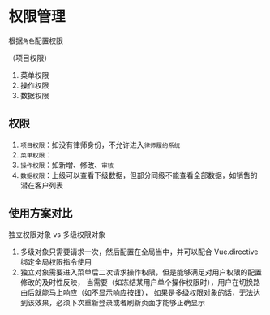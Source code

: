 # 权限管理

根据`角色`配置权限

（项目权限）

1.  菜单权限
2.  操作权限
3.  数据权限

## 权限

1.  `项目权限`：如没有律师身份，不允许进入`律师履约系统`
2.  `菜单权限`：
3.  `操作权限`：如新增、修改、`审核`
4.  `数据权限`：上级可以查看下级数据，但部分同级不能查看全部数据，如销售的潜在客户列表

## 使用方案对比

独立权限对象 vs 多级权限对象

1.  多级对象只需要请求一次，然后配置在全局当中，并可以配合 Vue.directive 绑定全局权限指令使用
2.  独立对象需要进入菜单后二次请求操作权限，但是能够满足对用户权限的配置修改的及时性反映，
    当需要（如冻结某用户单个操作权限时），用户在切换路由后就能马上响应（如不显示响应按钮），
    如果是多级权限对象的话，无法达到该效果，必须下次重新登录或者刷新页面才能够正确显示
